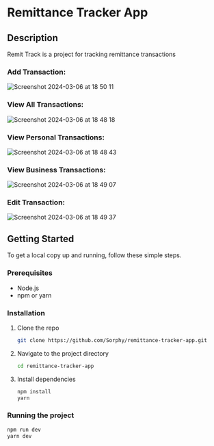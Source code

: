# Remittance Tracker App

## Description
Remit Track is a project for tracking remittance transactions

### Add Transaction:
![Screenshot 2024-03-06 at 18 50 11](https://github.com/Sorphy/remittance-tracker-app/assets/116808769/a9ad7fe4-613f-4279-85fd-30e475fd8d6e)

### View All Transactions:
![Screenshot 2024-03-06 at 18 48 18](https://github.com/Sorphy/remittance-tracker-app/assets/116808769/102bf385-aa3e-473e-ac27-3c72f441b119)

### View Personal Transactions:
![Screenshot 2024-03-06 at 18 48 43](https://github.com/Sorphy/remittance-tracker-app/assets/116808769/5e0f088f-8473-45d2-b6e6-5bc1203f53a1)

### View Business Transactions:
![Screenshot 2024-03-06 at 18 49 07](https://github.com/Sorphy/remittance-tracker-app/assets/116808769/34d6cfb3-e1f9-4ceb-84ae-cac0d22dc1ca)

### Edit Transaction:
![Screenshot 2024-03-06 at 18 49 37](https://github.com/Sorphy/remittance-tracker-app/assets/116808769/4103e578-2403-4cca-b84f-2e4d024a5ff2)

## Getting Started
To get a local copy up and running, follow these simple steps.

### Prerequisites
- Node.js
- npm or yarn

### Installation
1. Clone the repo
   ```sh
   git clone https://github.com/Sorphy/remittance-tracker-app.git

2. Navigate to the project directory
   ```sh
   cd remittance-tracker-app
   
2. Install dependencies
   ```sh
   npm install
   yarn

### Running the project
   ```sh
   npm run dev
   yarn dev


